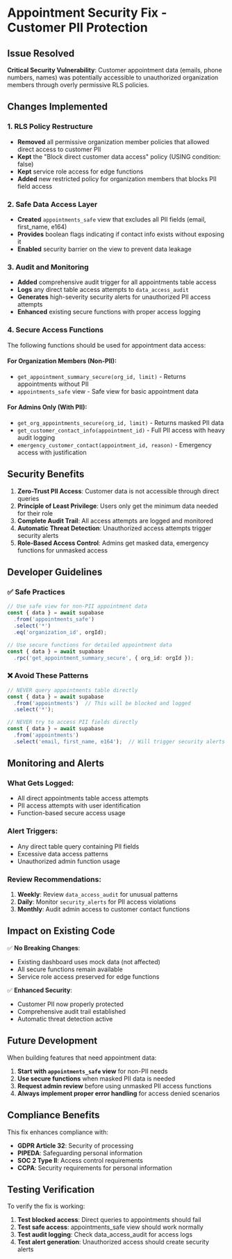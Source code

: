 # Appointment Security Fix - Customer PII Protection

## Issue Resolved
**Critical Security Vulnerability**: Customer appointment data (emails, phone numbers, names) was potentially accessible to unauthorized organization members through overly permissive RLS policies.

## Changes Implemented

### 1. RLS Policy Restructure
- **Removed** all permissive organization member policies that allowed direct access to customer PII
- **Kept** the "Block direct customer data access" policy (USING condition: false)
- **Kept** service role access for edge functions
- **Added** new restricted policy for organization members that blocks PII field access

### 2. Safe Data Access Layer
- **Created** `appointments_safe` view that excludes all PII fields (email, first_name, e164)
- **Provides** boolean flags indicating if contact info exists without exposing it
- **Enabled** security barrier on the view to prevent data leakage

### 3. Audit and Monitoring
- **Added** comprehensive audit trigger for all appointments table access
- **Logs** any direct table access attempts to `data_access_audit`
- **Generates** high-severity security alerts for unauthorized PII access attempts
- **Enhanced** existing secure functions with proper access logging

### 4. Secure Access Functions
The following functions should be used for appointment data access:

#### For Organization Members (Non-PII):
- `get_appointment_summary_secure(org_id, limit)` - Returns appointments without PII
- `appointments_safe` view - Safe view for basic appointment data

#### For Admins Only (With PII):
- `get_org_appointments_secure(org_id, limit)` - Returns masked PII data
- `get_customer_contact_info(appointment_id)` - Full PII access with heavy audit logging
- `emergency_customer_contact(appointment_id, reason)` - Emergency access with justification

## Security Benefits

1. **Zero-Trust PII Access**: Customer data is not accessible through direct queries
2. **Principle of Least Privilege**: Users only get the minimum data needed for their role
3. **Complete Audit Trail**: All access attempts are logged and monitored
4. **Automatic Threat Detection**: Unauthorized access attempts trigger security alerts
5. **Role-Based Access Control**: Admins get masked data, emergency functions for unmasked access

## Developer Guidelines

### ✅ Safe Practices
```typescript
// Use safe view for non-PII appointment data
const { data } = await supabase
  .from('appointments_safe')
  .select('*')
  .eq('organization_id', orgId);

// Use secure functions for detailed appointment data
const { data } = await supabase
  .rpc('get_appointment_summary_secure', { org_id: orgId });
```

### ❌ Avoid These Patterns
```typescript
// NEVER query appointments table directly
const { data } = await supabase
  .from('appointments')  // This will be blocked and logged
  .select('*');

// NEVER try to access PII fields directly
const { data } = await supabase
  .from('appointments')
  .select('email, first_name, e164');  // Will trigger security alerts
```

## Monitoring and Alerts

### What Gets Logged:
- All direct appointments table access attempts
- PII access attempts with user identification
- Function-based secure access usage

### Alert Triggers:
- Any direct table query containing PII fields
- Excessive data access patterns
- Unauthorized admin function usage

### Review Recommendations:
1. **Weekly**: Review `data_access_audit` for unusual patterns
2. **Daily**: Monitor `security_alerts` for PII access violations
3. **Monthly**: Audit admin access to customer contact functions

## Impact on Existing Code

✅ **No Breaking Changes**: 
- Existing dashboard uses mock data (not affected)
- All secure functions remain available
- Service role access preserved for edge functions

✅ **Enhanced Security**:
- Customer PII now properly protected
- Comprehensive audit trail established
- Automatic threat detection active

## Future Development

When building features that need appointment data:

1. **Start with `appointments_safe` view** for non-PII needs
2. **Use secure functions** when masked PII data is needed
3. **Request admin review** before using unmasked PII access functions
4. **Always implement proper error handling** for access denied scenarios

## Compliance Benefits

This fix enhances compliance with:
- **GDPR Article 32**: Security of processing
- **PIPEDA**: Safeguarding personal information
- **SOC 2 Type II**: Access control requirements
- **CCPA**: Security requirements for personal information

## Testing Verification

To verify the fix is working:

1. **Test blocked access**: Direct queries to appointments should fail
2. **Test safe access**: appointments_safe view should work normally
3. **Test audit logging**: Check data_access_audit for access logs
4. **Test alert generation**: Unauthorized access should create security alerts